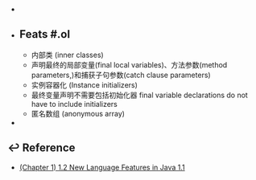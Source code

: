 -
- ## Feats #.ol
  - 内部类 (inner classes)
  - 声明最终的局部变量(final local variables)、方法参数(method parameters,)和捕获子句参数(catch clause parameters)
  - 实例容器化 (Instance initializers)
  - 最终变量声明不需要包括初始化器 final variable declarations do not have to include initializers
  - 匿名数组 (anonymous array)
-
## ↩ Reference
  - [(Chapter 1) 1.2 New Language Features in Java 1.1](https://docstore.mik.ua/orelly/java/langref/ch01_02.htm)
